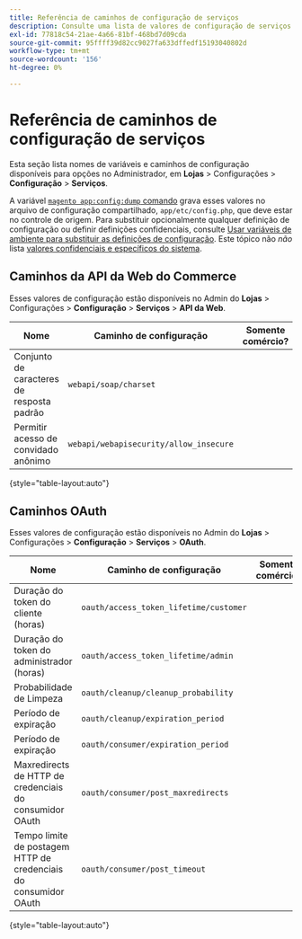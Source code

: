 ```yaml
---
title: Referência de caminhos de configuração de serviços
description: Consulte uma lista de valores de configuração de serviços.
exl-id: 77818c54-21ae-4a66-81bf-468bd7d09cda
source-git-commit: 95ffff39d82cc9027fa633dffedf15193040802d
workflow-type: tm+mt
source-wordcount: '156'
ht-degree: 0%

---
```


# Referência de caminhos de configuração de serviços

Esta seção lista nomes de variáveis e caminhos de configuração disponíveis para opções no Administrador, em **Lojas** > Configurações > **Configuração** > **Serviços**.

A variável [`magento app:config:dump` comando](../cli/export-configuration.md) grava esses valores no arquivo de configuração compartilhado, `app/etc/config.php`, que deve estar no controle de origem. Para substituir opcionalmente qualquer definição de configuração ou definir definições confidenciais, consulte [Usar variáveis de ambiente para substituir as definições de configuração](override-config-settings.md#environment-variables). Este tópico não _não_ lista [valores confidenciais e específicos do sistema](config-reference-sens.md).

## Caminhos da API da Web do Commerce

Esses valores de configuração estão disponíveis no Admin do **Lojas** > Configurações > **Configuração** > **Serviços** > **API da Web**.

| Nome | Caminho de configuração | Somente comércio? |
|--------------|--------------|--------------|
| Conjunto de caracteres de resposta padrão | `webapi/soap/charset` | <!-- ![Not Commerce-only](/help/assets/configuration/red-x.png) --> |
| Permitir acesso de convidado anônimo | `webapi/webapisecurity/allow_insecure` | <!-- ![Not Commerce-only](/help/assets/configuration/red-x.png) --> |

{style="table-layout:auto"}

## Caminhos OAuth

Esses valores de configuração estão disponíveis no Admin do **Lojas** > Configurações > **Configuração** > **Serviços** > **OAuth**.

| Nome | Caminho de configuração | Somente comércio? |
|--------------|--------------|--------------|
| Duração do token do cliente (horas) | `oauth/access_token_lifetime/customer` | <!-- ![Not Commerce-only](/help/assets/configuration/red-x.png) --> |
| Duração do token do administrador (horas) | `oauth/access_token_lifetime/admin` | <!-- ![Not Commerce-only](/help/assets/configuration/red-x.png) --> |
| Probabilidade de Limpeza | `oauth/cleanup/cleanup_probability` | <!-- ![Not Commerce-only](/help/assets/configuration/red-x.png) --> |
| Período de expiração | `oauth/cleanup/expiration_period` | <!-- ![Not Commerce-only](/help/assets/configuration/red-x.png) --> |
| Período de expiração | `oauth/consumer/expiration_period` | <!-- ![Not Commerce-only](/help/assets/configuration/red-x.png) --> |
| Maxredirects de HTTP de credenciais do consumidor OAuth | `oauth/consumer/post_maxredirects` | <!-- ![Not Commerce-only](/help/assets/configuration/red-x.png) --> |
| Tempo limite de postagem HTTP de credenciais do consumidor OAuth | `oauth/consumer/post_timeout` | <!-- ![Not Commerce-only](/help/assets/configuration/red-x.png) --> |

{style="table-layout:auto"}
